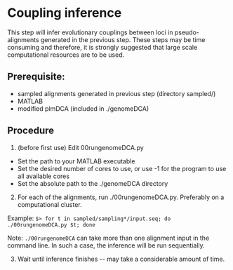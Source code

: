 # Coupling inference

This step will infer evolutionary couplings between loci in pseudo-alignments generated in the previous step. These steps may be time consuming and therefore, it is strongly suggested that large scale computational resources are to be used.

## Prerequisite:
* sampled alignments generated in previous step (directory sampled/)
* MATLAB
* modified plmDCA (included in ./genomeDCA)

## Procedure
1. (before first use) Edit 00rungenomeDCA.py
* Set the path to your MATLAB executable
* Set the desired number of cores to use, or use -1 for the program to use all available cores
* Set the absolute path to the ./genomeDCA directory

2. For each of the alignments, run ./00rungenomeDCA.py. Preferably on a computational cluster.

Example:
`$> for t in sampled/sampling*/input.seq; do ./00rungenomeDCA.py $t; done`

Note: `./00rungenomeDCA` can take more than one alignment input in the command line. In such a case, the inference will be run sequentially.

3. Wait until inference finishes -- may take a considerable amount of time.
